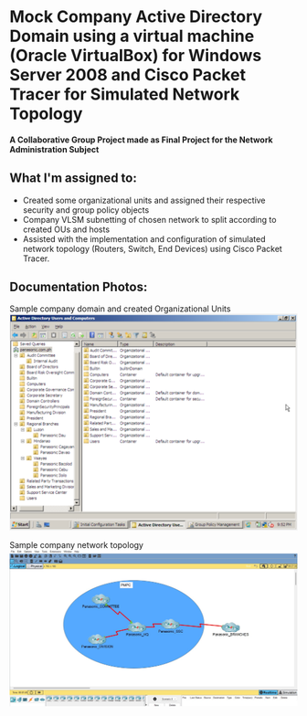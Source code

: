 # Mock Company Active Directory Domain using a virtual machine (Oracle VirtualBox) for Windows Server 2008 and Cisco Packet Tracer for Simulated Network Topology 
#### A Collaborative Group Project made as Final Project for the Network Administration Subject 
## What I'm assigned to:
- Created some organizational units and assigned their respective security and group policy objects
- Company VLSM subnetting of chosen network to split according to created OUs and hosts
- Assisted with the implementation and configuration of simulated network topology (Routers, Switch, End Devices) using Cisco Packet Tracer.
## Documentation Photos:
Sample company domain and created Organizational Units 
![alt text](https://github.com/leantdr04/netadmin-project/blob/main/active%20ous.png?raw=true)

Sample company network topology
![alt text](https://github.com/leantdr04/netadmin-project/blob/main/company%20network%20topology.jpg?raw=true)
